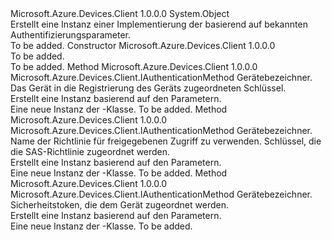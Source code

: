 <Type Name="AuthenticationMethodFactory" FullName="Microsoft.Azure.Devices.Client.AuthenticationMethodFactory">
  <TypeSignature Language="C#" Value="public sealed class AuthenticationMethodFactory" />
  <TypeSignature Language="ILAsm" Value=".class public auto ansi sealed beforefieldinit AuthenticationMethodFactory extends System.Object" />
  <TypeSignature Language="DocId" Value="T:Microsoft.Azure.Devices.Client.AuthenticationMethodFactory" />
  <TypeSignature Language="VB.NET" Value="Public NotInheritable Class AuthenticationMethodFactory" />
  <TypeSignature Language="F#" Value="type AuthenticationMethodFactory = class" />
  <AssemblyInfo>
    <AssemblyName>Microsoft.Azure.Devices.Client</AssemblyName>
    <AssemblyVersion>1.0.0.0</AssemblyVersion>
  </AssemblyInfo>
  <Base>
    <BaseTypeName>System.Object</BaseTypeName>
  </Base>
  <Interfaces />
  <Docs>
    <summary>
            Erstellt eine Instanz einer Implementierung der <see cref="T:Microsoft.Azure.Devices.Client.IAuthenticationMethod" /> basierend auf bekannten Authentifizierungsparameter.
            </summary>
    <remarks>To be added.</remarks>
  </Docs>
  <Members>
    <Member MemberName=".ctor">
      <MemberSignature Language="C#" Value="public AuthenticationMethodFactory ();" />
      <MemberSignature Language="ILAsm" Value=".method public hidebysig specialname rtspecialname instance void .ctor() cil managed" />
      <MemberSignature Language="DocId" Value="M:Microsoft.Azure.Devices.Client.AuthenticationMethodFactory.#ctor" />
      <MemberSignature Language="VB.NET" Value="Public Sub New ()" />
      <MemberType>Constructor</MemberType>
      <AssemblyInfo>
        <AssemblyName>Microsoft.Azure.Devices.Client</AssemblyName>
        <AssemblyVersion>1.0.0.0</AssemblyVersion>
      </AssemblyInfo>
      <Parameters />
      <Docs>
        <summary>To be added.</summary>
        <remarks>To be added.</remarks>
      </Docs>
    </Member>
    <Member MemberName="CreateAuthenticationWithRegistrySymmetricKey">
      <MemberSignature Language="C#" Value="public static Microsoft.Azure.Devices.Client.IAuthenticationMethod CreateAuthenticationWithRegistrySymmetricKey (string deviceId, string key);" />
      <MemberSignature Language="ILAsm" Value=".method public static hidebysig class Microsoft.Azure.Devices.Client.IAuthenticationMethod CreateAuthenticationWithRegistrySymmetricKey(string deviceId, string key) cil managed" />
      <MemberSignature Language="DocId" Value="M:Microsoft.Azure.Devices.Client.AuthenticationMethodFactory.CreateAuthenticationWithRegistrySymmetricKey(System.String,System.String)" />
      <MemberSignature Language="VB.NET" Value="Public Shared Function CreateAuthenticationWithRegistrySymmetricKey (deviceId As String, key As String) As IAuthenticationMethod" />
      <MemberSignature Language="F#" Value="static member CreateAuthenticationWithRegistrySymmetricKey : string * string -&gt; Microsoft.Azure.Devices.Client.IAuthenticationMethod" Usage="Microsoft.Azure.Devices.Client.AuthenticationMethodFactory.CreateAuthenticationWithRegistrySymmetricKey (deviceId, key)" />
      <MemberType>Method</MemberType>
      <AssemblyInfo>
        <AssemblyName>Microsoft.Azure.Devices.Client</AssemblyName>
        <AssemblyVersion>1.0.0.0</AssemblyVersion>
      </AssemblyInfo>
      <ReturnValue>
        <ReturnType>Microsoft.Azure.Devices.Client.IAuthenticationMethod</ReturnType>
      </ReturnValue>
      <Parameters>
        <Parameter Name="deviceId" Type="System.String" />
        <Parameter Name="key" Type="System.String" />
      </Parameters>
      <Docs>
        <param name="deviceId">Gerätebezeichner.</param>
        <param name="key">Das Gerät in die Registrierung des Geräts zugeordneten Schlüssel.</param>
        <summary>
            Erstellt eine <see cref="T:Microsoft.Azure.Devices.Client.DeviceAuthenticationWithRegistrySymmetricKey" /> Instanz basierend auf den Parametern.
            </summary>
        <returns>Eine neue Instanz der <see cref="T:Microsoft.Azure.Devices.Client.DeviceAuthenticationWithRegistrySymmetricKey" />-Klasse.</returns>
        <remarks>To be added.</remarks>
      </Docs>
    </Member>
    <Member MemberName="CreateAuthenticationWithSharedAccessPolicyKey">
      <MemberSignature Language="C#" Value="public static Microsoft.Azure.Devices.Client.IAuthenticationMethod CreateAuthenticationWithSharedAccessPolicyKey (string deviceId, string policyName, string key);" />
      <MemberSignature Language="ILAsm" Value=".method public static hidebysig class Microsoft.Azure.Devices.Client.IAuthenticationMethod CreateAuthenticationWithSharedAccessPolicyKey(string deviceId, string policyName, string key) cil managed" />
      <MemberSignature Language="DocId" Value="M:Microsoft.Azure.Devices.Client.AuthenticationMethodFactory.CreateAuthenticationWithSharedAccessPolicyKey(System.String,System.String,System.String)" />
      <MemberSignature Language="VB.NET" Value="Public Shared Function CreateAuthenticationWithSharedAccessPolicyKey (deviceId As String, policyName As String, key As String) As IAuthenticationMethod" />
      <MemberSignature Language="F#" Value="static member CreateAuthenticationWithSharedAccessPolicyKey : string * string * string -&gt; Microsoft.Azure.Devices.Client.IAuthenticationMethod" Usage="Microsoft.Azure.Devices.Client.AuthenticationMethodFactory.CreateAuthenticationWithSharedAccessPolicyKey (deviceId, policyName, key)" />
      <MemberType>Method</MemberType>
      <AssemblyInfo>
        <AssemblyName>Microsoft.Azure.Devices.Client</AssemblyName>
        <AssemblyVersion>1.0.0.0</AssemblyVersion>
      </AssemblyInfo>
      <ReturnValue>
        <ReturnType>Microsoft.Azure.Devices.Client.IAuthenticationMethod</ReturnType>
      </ReturnValue>
      <Parameters>
        <Parameter Name="deviceId" Type="System.String" />
        <Parameter Name="policyName" Type="System.String" />
        <Parameter Name="key" Type="System.String" />
      </Parameters>
      <Docs>
        <param name="deviceId">Gerätebezeichner.</param>
        <param name="policyName">Name der Richtlinie für freigegebenen Zugriff zu verwenden.</param>
        <param name="key">Schlüssel, die die SAS-Richtlinie zugeordnet werden.</param>
        <summary>
            Erstellt eine <see cref="T:Microsoft.Azure.Devices.Client.DeviceAuthenticationWithSharedAccessPolicyKey" /> Instanz basierend auf den Parametern.
            </summary>
        <returns>Eine neue Instanz der <see cref="T:Microsoft.Azure.Devices.Client.DeviceAuthenticationWithSharedAccessPolicyKey" />-Klasse.</returns>
        <remarks>To be added.</remarks>
      </Docs>
    </Member>
    <Member MemberName="CreateAuthenticationWithToken">
      <MemberSignature Language="C#" Value="public static Microsoft.Azure.Devices.Client.IAuthenticationMethod CreateAuthenticationWithToken (string deviceId, string token);" />
      <MemberSignature Language="ILAsm" Value=".method public static hidebysig class Microsoft.Azure.Devices.Client.IAuthenticationMethod CreateAuthenticationWithToken(string deviceId, string token) cil managed" />
      <MemberSignature Language="DocId" Value="M:Microsoft.Azure.Devices.Client.AuthenticationMethodFactory.CreateAuthenticationWithToken(System.String,System.String)" />
      <MemberSignature Language="VB.NET" Value="Public Shared Function CreateAuthenticationWithToken (deviceId As String, token As String) As IAuthenticationMethod" />
      <MemberSignature Language="F#" Value="static member CreateAuthenticationWithToken : string * string -&gt; Microsoft.Azure.Devices.Client.IAuthenticationMethod" Usage="Microsoft.Azure.Devices.Client.AuthenticationMethodFactory.CreateAuthenticationWithToken (deviceId, token)" />
      <MemberType>Method</MemberType>
      <AssemblyInfo>
        <AssemblyName>Microsoft.Azure.Devices.Client</AssemblyName>
        <AssemblyVersion>1.0.0.0</AssemblyVersion>
      </AssemblyInfo>
      <ReturnValue>
        <ReturnType>Microsoft.Azure.Devices.Client.IAuthenticationMethod</ReturnType>
      </ReturnValue>
      <Parameters>
        <Parameter Name="deviceId" Type="System.String" />
        <Parameter Name="token" Type="System.String" />
      </Parameters>
      <Docs>
        <param name="deviceId">Gerätebezeichner.</param>
        <param name="token">Sicherheitstoken, die dem Gerät zugeordnet werden.</param>
        <summary>
            Erstellt eine <see cref="T:Microsoft.Azure.Devices.Client.DeviceAuthenticationWithToken" /> Instanz basierend auf den Parametern.
            </summary>
        <returns>Eine neue Instanz der <see cref="T:Microsoft.Azure.Devices.Client.DeviceAuthenticationWithToken" />-Klasse.</returns>
        <remarks>To be added.</remarks>
      </Docs>
    </Member>
  </Members>
</Type>